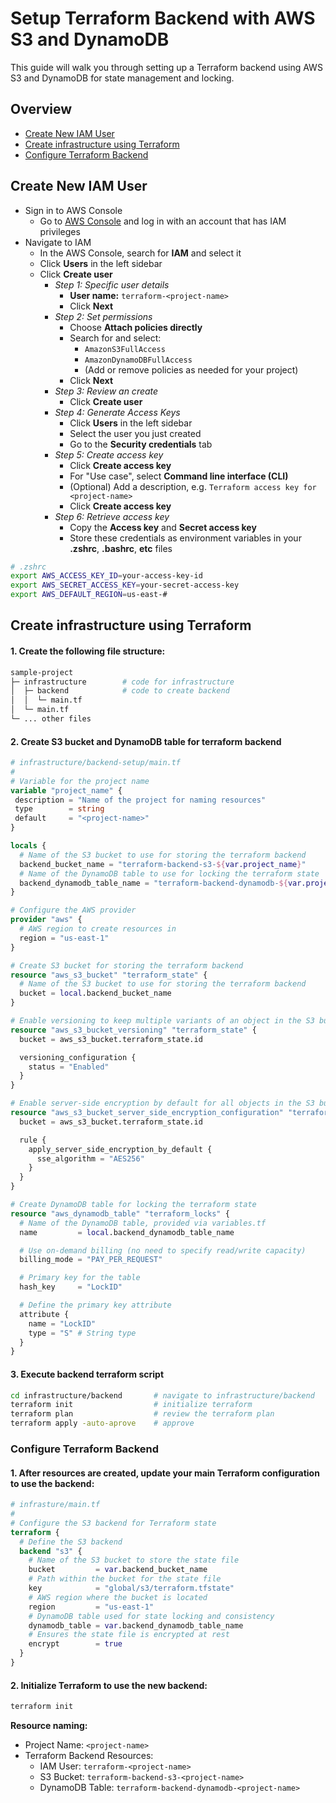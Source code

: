 # Setup Terraform Backend with AWS S3 and DynamoDB

This guide will walk you through setting up a Terraform backend using AWS S3 and DynamoDB for state management and locking.

## Overview

- [Create New IAM User](#create-new-iam-user)
- [Create infrastructure using Terraform](#create-infrastructure-using-terraform)
- [Configure Terraform Backend](#configure-terraform-backend)

## Create New IAM User

- Sign in to AWS Console
  - Go to [AWS Console](https://console.aws.amazon.com/) and log in with an account that has IAM privileges
- Navigate to IAM
  - In the AWS Console, search for **IAM** and select it
  - Click **Users** in the left sidebar
  - Click **Create user**
    - _Step 1: Specific user details_
      - **User name:** `terraform-<project-name>`
      - Click **Next**
    - _Step 2: Set permissions_
      - Choose **Attach policies directly**
      - Search for and select:
        - `AmazonS3FullAccess`
        - `AmazonDynamoDBFullAccess`
        - (Add or remove policies as needed for your project)
      - Click **Next**
    - _Step 3: Review an create_
      - Click **Create user**
    - _Step 4: Generate Access Keys_
      - Click **Users** in the left sidebar
      - Select the user you just created
      - Go to the **Security credentials** tab
    - _Step 5: Create access key_
      - Click **Create access key**
      - For "Use case", select **Command line interface (CLI)**
      - (Optional) Add a description, e.g. `Terraform access key for <project-name>`
      - Click **Create access key**
    - _Step 6: Retrieve access key_
      - Copy the **Access key** and **Secret access key**
      - Store these credentials as environment variables in your **.zshrc**, **.bashrc**, **etc** files

```sh
# .zshrc
export AWS_ACCESS_KEY_ID=your-access-key-id
export AWS_SECRET_ACCESS_KEY=your-secret-access-key
export AWS_DEFAULT_REGION=us-east-#
```

## Create infrastructure using Terraform

#### 1. Create the following file structure:

```sh
sample-project
├─ infrastructure        # code for infrastructure
│  ├─ backend            # code to create backend
│  │  └─ main.tf
│  └─ main.tf
└─ ... other files
```

#### 2. Create S3 bucket and DynamoDB table for terraform backend

```terraform
# infrastructure/backend-setup/main.tf
#
# Variable for the project name
variable "project_name" {
 description = "Name of the project for naming resources"
 type        = string
 default     = "<project-name>"
}

locals {
  # Name of the S3 bucket to use for storing the terraform backend
  backend_bucket_name = "terraform-backend-s3-${var.project_name}"
  # Name of the DynamoDB table to use for locking the terraform state
  backend_dynamodb_table_name = "terraform-backend-dynamodb-${var.project_name}"
}

# Configure the AWS provider
provider "aws" {
  # AWS region to create resources in
  region = "us-east-1"
}

# Create S3 bucket for storing the terraform backend
resource "aws_s3_bucket" "terraform_state" {
  # Name of the S3 bucket to use for storing the terraform backend
  bucket = local.backend_bucket_name
}

# Enable versioning to keep multiple variants of an object in the S3 bucket
resource "aws_s3_bucket_versioning" "terraform_state" {
  bucket = aws_s3_bucket.terraform_state.id

  versioning_configuration {
    status = "Enabled"
  }
}

# Enable server-side encryption by default for all objects in the S3 bucket
resource "aws_s3_bucket_server_side_encryption_configuration" "terraform_state" {
  bucket = aws_s3_bucket.terraform_state.id

  rule {
    apply_server_side_encryption_by_default {
      sse_algorithm = "AES256"
    }
  }
}

# Create DynamoDB table for locking the terraform state
resource "aws_dynamodb_table" "terraform_locks" {
  # Name of the DynamoDB table, provided via variables.tf
  name         = local.backend_dynamodb_table_name

  # Use on-demand billing (no need to specify read/write capacity)
  billing_mode = "PAY_PER_REQUEST"

  # Primary key for the table
  hash_key     = "LockID"

  # Define the primary key attribute
  attribute {
    name = "LockID"
    type = "S" # String type
  }
}
```

#### 3. Execute backend terraform script

```sh
cd infrastructure/backend       # navigate to infrastructure/backend
terraform init                  # initialize terraform
terraform plan                  # review the terraform plan
terraform apply -auto-aprove    # approve
```

### Configure Terraform Backend

#### 1. After resources are created, update your main Terraform configuration to use the backend:

```terraform
# infrasture/main.tf
#
# Configure the S3 backend for Terraform state
terraform {
  # Define the S3 backend
  backend "s3" {
    # Name of the S3 bucket to store the state file
    bucket         = var.backend_bucket_name
    # Path within the bucket for the state file
    key            = "global/s3/terraform.tfstate"
    # AWS region where the bucket is located
    region         = "us-east-1"
    # DynamoDB table used for state locking and consistency
    dynamodb_table = var.backend_dynamodb_table_name
    # Ensures the state file is encrypted at rest
    encrypt        = true
  }
}
```

#### 2. Initialize Terraform to use the new backend:

```sh
terraform init
```

**Resource naming:**

- Project Name: `<project-name>`
- Terraform Backend Resources:
  - IAM User: `terraform-<project-name>`
  - S3 Bucket: `terraform-backend-s3-<project-name>`
  - DynamoDB Table: `terraform-backend-dynamodb-<project-name>`
